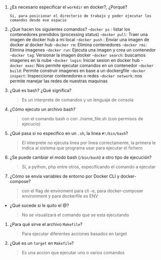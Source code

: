 1. ¿Es necesario especificar el `workdir` en docker?, ¿Porqué?

    `Si, para posicionar el directorio de trabajo y poder ejecutar los comandos desde ese espacio`
    
2. ¿Que hacen los siguientes comandos? 
 -`docker ps` : listar los contenedores prendidos (processing status)
 -`docker pull`: Traer una imagen de docker hub a mi local
 -`docker push` : Enviar una imagen de docker al docker hub
 -`docker rm`: Elimina contenedores
 -`docker rmi`: Elimina imagenes
 -`docker run`: Ejecuta una imagen y crea un contenedor
 -`docker tag`: Versionar la imagen docker
 -`docker search`: buscamos imagenes en la nube
 -`docker login`: Iniciar sesion en docker hub
 -`docker exec`: Nos permite ejecutar comandos en un contenedor
 -`docker build`: Permite construir imagenes en base a un dockergfile
 -`docker inspect`: Inspeccionar contenedores o redes
 -`docker network`: nos permite manejar las redes de nuestras maquinas 


1. ¿Qué es bash? ¿Qué significa?
    > Es un interprete de comandos y un lenguaje de consola
2. ¿Cómo ejecuto un archivo bash?
    > con el comando bash o con ./name_file.sh (con permisos de ejecucio)
3. ¿Qué pasa si no especifico en un `.sh`, la linea `#!/bin/bash`?
    > El interprete no ejecuta linea por linea correctamente, la primera le indica al sistema que programa usar para ejecutar el fichero
4. ¿Se puede cambiar el modo bash (`/bin/bash`) a otro tipo de ejecución?
    > Si, a python, php entre otros, especificando el comando a ejecutar
5. ¿Cómo se envía variables de entorno por Docker CLI y docker-compose?
    > con el flag de enviroment para cli -e, para docker-composer environment y para dockerfile es ENV
    
* ¿Qué sucede si le quito el @?
    > No se visualizará el comando que se esta ejecutando
    
1. ¿Para qué sirve el archivo `Makefile`?
    > Para ejecutar diferentes acciones basados en target
   
2. ¿Qué es un `target` en `Makefile`?
    > Es una accion que ejecutar uno o varios comandos